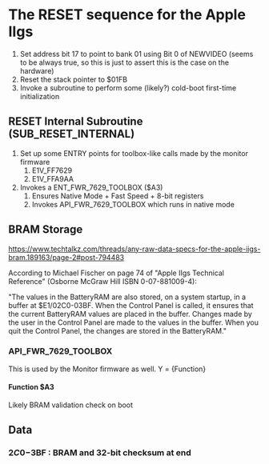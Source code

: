 
# The RESET sequence for the Apple IIgs

1. Set address bit 17 to point to bank 01 using Bit 0 of NEWVIDEO (seems to be
   always true, so this is just to assert this is the case on the hardware)
2. Reset the stack pointer to $01FB
3. Invoke a subroutine to perform some (likely?) cold-boot first-time
   initialization

## RESET Internal Subroutine (SUB_RESET_INTERNAL)

1. Set up some ENTRY points for toolbox-like calls made by the monitor firmware
   1. E1V_FF7629
   2. E1V_FFA9AA
2. Invokes a ENT_FWR_7629_TOOLBOX ($A3)
      1. Ensures Native Mode + Fast Speed + 8-bit registers
      2. Invokes API_FWR_7629_TOOLBOX which runs in native mode

## BRAM Storage

https://www.techtalkz.com/threads/any-raw-data-specs-for-the-apple-iigs-bram.189163/page-2#post-794483

According to Michael Fischer on page 74 of "Apple IIgs Technical
Reference" (Osborne McGraw Hill ISBN 0-07-881009-4):

"The values in the BatteryRAM are also stored, on a system startup, in
a buffer at $E1/02C0-03BF. When the Control Panel is called, it
ensures that the current BatteryRAM values are placed in the buffer.
Changes made by the user in the Control Panel are made to the values
in the buffer. When you quit the Control Panel, the changes are stored
in the BatteryRAM."

### API_FWR_7629_TOOLBOX

This is used by the Monitor firmware as well.  Y = {Function}

#### Function $A3

Likely BRAM validation check on boot


## Data

### $2C0-$3BF : BRAM and 32-bit checksum at end
